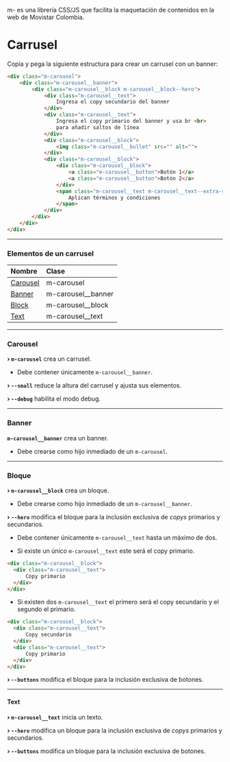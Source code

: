 m- es una librería CSS/JS que facilita la maquetación de contenidos en la web de Movistar Colombia.

# Carrusel

Copia y pega la siguiente estructura para crear un carrusel con un banner:

```html
<div class="m-carousel">
    <div class="m-carousel__banner">
        <div class="m-carousel__block m-carousel__block--hero">
            <div class="m-carousel__text">
                Ingresa el copy secundario del banner
            </div>
            <div class="m-carousel__text">
                Ingresa el copy primario del banner y usa br <br>
                para añadir saltos de línea
            </div>
            <div class="m-carousel__block">
                <img class="m-carousel__bullet" src="" alt="">
            </div>
            <div class="m-carousel__block">
                <div class="m-carousel__block">
                    <a class="m-carousel__button">Botón 1</a>
                    <a class="m-carousel__button">Botón 2</a>
                </div>
                <span class="m-carousel__text m-carousel__text--extra-small">
                    Aplican términos y condiciones
                </span>
            </div>
        </div>
    </div>
</div>
```
------------
### Elementos de un carrusel

| Nombre | Clase |
| :------------ | :------------ |
| [Carousel](#carousel "Carousel") | m-carousel |
| [Banner](#banner "Banner") | m-carousel__banner |
| [Block](#block "Block") | m-carousel__block |
| [Text](#text "Text") | m-carousel__text |

------------

### Carousel

**&rsaquo; `m-carousel`** crea un carrusel.

* Debe contener únicamente `m-carousel__banner`.

**&rsaquo; `--small`** reduce la altura del carrusel y ajusta sus elementos.

**&rsaquo; `--debug`** habilita el modo debug.

------------

### Banner

**`m-carousel__banner`** crea un banner.

* Debe crearse como hijo inmediado de un `m-carousel`.

------------

### Bloque

**&rsaquo; `m-carousel__block`** crea un bloque.

* Debe crearse como hijo inmediado de un `m-carousel__banner`.

**&rsaquo; `--hero`** modifica el bloque para la inclusión exclusiva de *copys* primarios y secundarios.

* Debe contener únicamente `m-carousel__text` hasta un máximo de dos.

* Si existe un único `m-carousel__text` este será el copy primario.

```html
<div class="m-carousel__block">
  <div class="m-carousel__text">
      Copy primario
  </div>
</div>
```

* Si existen dos `m-carousel__text` el primero será el copy secundario y el segundo el primario.

```html
<div class="m-carousel__block">
  <div class="m-carousel__text">
      Copy secundario
  </div>
  <div class="m-carousel__text">
      Copy primario
  </div>
</div>
```

**&rsaquo; `--buttons`** modifica el bloque para la inclusión exclusiva de botones.

------------

#### Text

**&rsaquo; `m-carousel__text`** inicia un texto.

**&rsaquo; `--hero`** modifica un bloque para la inclusión exclusiva de *copys* primarios y secundarios.

**&rsaquo; `--buttons`** modifica un bloque para la inclusión exclusiva de botones.

